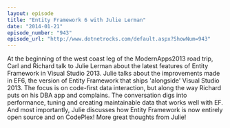 ```yaml
---
layout: episode
title: "Entity Framework 6 with Julie Lerman"
date: "2014-01-21"
episode_number: "943"
episode_url: "http://www.dotnetrocks.com/default.aspx?ShowNum=943"
---
```


At the beginning of the west coast leg of the ModernApps2013 road trip, Carl and Richard talk to Julie Lerman about the latest features of Entity Framework in Visual Studio 2013. Julie talks about the improvements made in EF6, the version of Entity Framework that ships 'alongside' Visual Studio 2013. The focus is on code-first data interaction, but along the way Richard puts on his DBA app and complains. The conversation digs into performance, tuning and creating maintainable data that works well with EF. And most importantly, Julie discusses how Entity Framework is now entirely open source and on CodePlex! More great thoughts from Julie!
